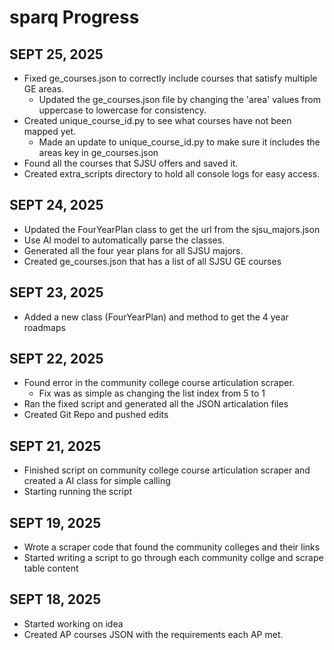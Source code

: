 # sparq Progress

## SEPT 25, 2025
- Fixed ge_courses.json to correctly include courses that satisfy multiple GE areas.
  - Updated the ge_courses.json file by changing the 'area' values from uppercase to lowercase for consistency.
- Created unique_course_id.py to see what courses have not been mapped yet.
  - Made an update to unique_course_id.py to make sure it includes the areas key in ge_courses.json
- Found all the courses that SJSU offers and saved it.
- Created extra_scripts directory to hold all console logs for easy access. 

## SEPT 24, 2025
- Updated the FourYearPlan class to get the url from the sjsu_majors.json
- Use AI model to automatically parse the classes. 
- Generated all the four year plans for all SJSU majors.
- Created ge_courses.json that has a list of all SJSU GE courses

## SEPT 23, 2025
- Added a new class (FourYearPlan) and method to get the 4 year roadmaps

## SEPT 22, 2025
- Found error in the community college course articulation scraper. 
  - Fix was as simple as changing the list index from 5 to 1
- Ran the fixed script and generated all the JSON articalation files
- Created Git Repo and pushed edits

## SEPT 21, 2025
- Finished script on community college course articulation scraper and created a AI class for simple calling
- Starting running the script

## SEPT 19, 2025
- Wrote a scraper code that found the community colleges and their links
- Started writing a script to go through each community collge and scrape table content 

## SEPT 18, 2025
- Started working on idea
- Created AP courses JSON with the requirements each AP met.